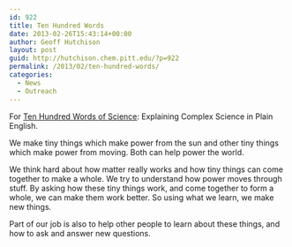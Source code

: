 ```yaml
---
id: 922
title: Ten Hundred Words
date: 2013-02-26T15:43:14+00:00
author: Geoff Hutchison
layout: post
guid: http://hutchison.chem.pitt.edu/?p=922
permalink: /2013/02/ten-hundred-words/
categories:
  - News
  - Outreach
---
```

For [Ten Hundred Words of Science](http://tenhundredwordsofscience.tumblr.com): Explaining Complex Science in Plain English.

We make tiny things which make power from the sun and other tiny things which make power from moving. Both can help power the world.

We think hard about how matter really works and how tiny things can come together to make a whole. We try to understand how power moves through stuff. By asking how these tiny things work, and come together to form a whole, we can make them work better. So using what we learn, we make new things.

Part of our job is also to help other people to learn about these things, and how to ask and answer new questions.